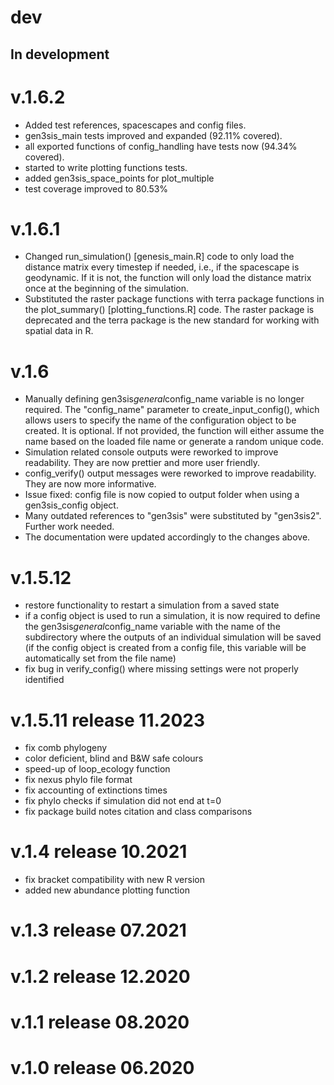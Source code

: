 # dev

## In development

# v.1.6.2
-   Added test references, spacescapes and config files.
-   gen3sis_main tests improved and expanded (92.11% covered).
-   all exported functions of config_handling have tests now (94.34% covered).
-   started to write plotting functions tests. 
-   added gen3sis_space_points for plot_multiple
-   test coverage improved to 80.53%

# v.1.6.1
-   Changed run_simulation() [genesis_main.R] code to only load the distance matrix
    every timestep if needed, i.e., if the spacescape is geodynamic. If it is not,
    the function will only load the distance matrix once at the beginning of the simulation.
-   Substituted the raster package functions with terra package functions in
    the plot_summary() [plotting_functions.R] code. The raster package is deprecated and
    the terra package is the new standard for working with spatial data in R.

# v.1.6

-   Manually defining gen3sis$general$config_name variable is no longer required. The "config_name" parameter to create_input_config(), which allows users to specify the name of the configuration object to be created. It is optional. If not provided, the function will either assume the name based on the loaded file name or generate a random unique code.
-   Simulation related console outputs were reworked to improve readability. They are now prettier and more user friendly.
-   config_verify() output messages were reworked to improve readability. They are now more informative.
-   Issue fixed: config file is now copied to output folder when using a gen3sis_config object.
-   Many outdated references to "gen3sis" were substituted by "gen3sis2". Further work needed.
-   The documentation were updated accordingly to the changes above.

# v.1.5.12

-   restore functionality to restart a simulation from a saved state
-   if a config object is used to run a simulation, it is now required to define the gen3sis$general$config_name variable with the name of the subdirectory where the outputs of an individual simulation will be saved (if the config object is created from a config file, this variable will be automatically set from the file name)
-   fix bug in verify_config() where missing settings were not properly identified

# v.1.5.11 release 11.2023

-   fix comb phylogeny
-   color deficient, blind and B&W safe colours
-   speed-up of loop_ecology function
-   fix nexus phylo file format
-   fix accounting of extinctions times
-   fix phylo checks if simulation did not end at t=0
-   fix package build notes citation and class comparisons

# v.1.4 release 10.2021

-   fix bracket compatibility with new R version
-   added new abundance plotting function

# v.1.3 release 07.2021

# v.1.2 release 12.2020

# v.1.1 release 08.2020

# v.1.0 release 06.2020
